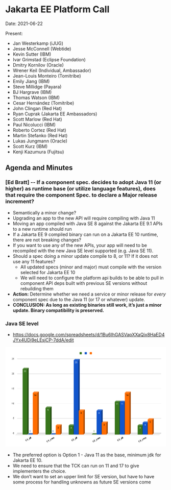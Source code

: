 # Jakarta EE Platform Call

Date: 2021-06-22

Present:

- Jan Westerkamp (iJUG)
- Jesse McConnell (Webtide)
- Kevin Sutter (IBM)
- Ivar Grimstad (Eclipse Foundation)
- Dmitry Kornilov (Oracle)
- Wrener Keil (Individual, Ambassador)
- Jean-Louis Monteiro (Tomitribe)
- Emily Jiang (IBM)
- Steve Millidge (Payara)
- BJ Hargrave (IBM)
- Thomas Watson (IBM)
- Cesar Hernández (Tomitribe)
- John Clingan (Red Hat)
- Ryan Cuprak (Jakarta EE Ambassadors)
- Scott Marlow (Red Hat)
- Paul Nicolucci (IBM)
- Roberto Cortez (Red Hat)
- Martin Stefanko (Red Hat)
- Lukas Jungmann (Oracle)
- Scott Kurz (IBM)
- Kenji Kazumura (Fujitsu)

## Agenda and Minutes

### [Ed Bratt] -- If a component spec. decides to adopt Java 11 (or higher) as runtime base (or utilize language features), does that require the component Spec. to declare a Major release increment?

* Semantically a minor change? 
* Upgrading an app to the new API will require compiling with Java 11
* Moving an app compiled with Java SE 8 against the Jakarta EE 9.1 APIs to a new runtime should run
* If a Jakarta EE 9 compiled binary can run on a Jakarta EE 10 runtime, there are not breaking changes?
* If you want to use any of the new APIs, your app will need to be recompiled with the new Java SE level supported (e.g. Java SE 11).
* Should a spec doing a minor update compile to 8, or 11? If it does not use any 11 features?
  * All updated specs (minor and major) must compile with the version selected for Jakarta EE 10
  * We will need to configure the platform api builds to be able to pull in component API deps built with previous SE versions without rebuilding them
* **Action:**  Determine whether we need a service or minor release for *every* component spec due to the Java 11 (or 17 or whatever) update.
* **CONCLUSION: As long as existing binaries still work, it’s just a minor update. Binary compatibility is preserved.**


### Java SE level

* https://docs.google.com/spreadsheets/d/1Bu6IhGASVapXXaQix8HaED4JYx4UDj9eLEsjCP-7ddA/edit

![Platform SE Vote](Platform_SE_vote_chart.png)

* The preferred option is Option 1 - Java 11 as the base, minimum jdk for Jakarta EE 10. 
* We need to ensure that the TCK can run on 11 and 17 to give implementers the choice.
* We don’t want to set an upper limit for SE version, but have to have some process for handling unknowns as future SE versions come
